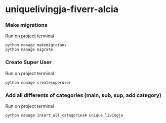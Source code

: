 # uniquelivingja-fiverr-alcia

### Make migrations

Run on project terminal

```
python manage makemigratons
python manage migrate
```

### Create Super User

Run on project terminal

```
python manage createsuperuser
```

### Add all differents of categories (main, sub, sup, add category)

Run on project terminal

```
python manage insert_all_categories#   u n i q u e _ l i v i n g j a  
 